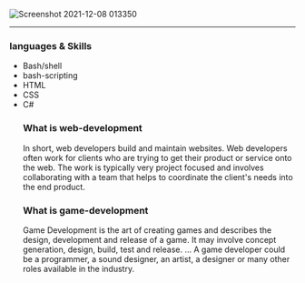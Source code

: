 ![Screenshot 2021-12-08 013350](https://user-images.githubusercontent.com/79613566/145109583-f48446c6-2bc4-466d-848b-10900fbbe4e0.png)

------------------------------
<h3>languages & Skills</h3>
<ul>
  <li>Bash/shell</li>
  <li>bash-scripting</li>
  <li>HTML</li>
  <li>CSS</li>
  <li>C#</li>

  
  <h3>What is web-development</h3>
  <p>In short, web developers build and maintain websites. Web developers often work for clients who are trying to get their product or service onto the web. The work is typically very project focused and involves collaborating with a team that helps to coordinate the client's needs into the end product.</p>

  
  <h3>What is game-development</h3>
  <p>Game Development is the art of creating games and describes the design, development and release of a game. It may involve concept generation, design, build, test and release. ... A game developer could be a programmer, a sound designer, an artist, a designer or many other roles available in the industry.</p>
